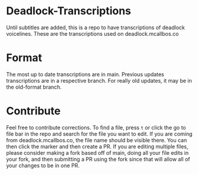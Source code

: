 # Deadlock-Transcriptions
Until subtitles are added, this is a repo to have transcriptions of deadlock voicelines. These are the transcriptions used on deadlock.mcallbos.co

# Format
The most up to date transcriptions are in main. Previous updates transcriptions are in a respective branch. For really old updates, it may be in the old-format branch.

# Contribute
Feel free to contribute corrections. To find a file, press `t` or click the go to file bar in the repo and search for the file you want to edit. If you are coming from deadlock.mcallbos.co, the file name should be visible there. You can then click the marker and then create a PR. If you are editing multiple files, please consider making a fork based off of main, doing all your file edits in your fork, and then submitting a PR using the fork since that will allow all of your changes to be in one PR. 
